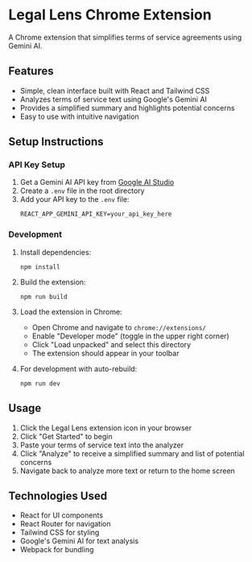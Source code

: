 # Legal Lens Chrome Extension

A Chrome extension that simplifies terms of service agreements using Gemini AI.

## Features

- Simple, clean interface built with React and Tailwind CSS
- Analyzes terms of service text using Google's Gemini AI
- Provides a simplified summary and highlights potential concerns
- Easy to use with intuitive navigation

## Setup Instructions

### API Key Setup

1. Get a Gemini AI API key from [Google AI Studio](https://makersuite.google.com/app/apikey)
2. Create a `.env` file in the root directory
3. Add your API key to the `.env` file:
   ```
   REACT_APP_GEMINI_API_KEY=your_api_key_here
   ```

### Development

1. Install dependencies:
   ```
   npm install
   ```

2. Build the extension:
   ```
   npm run build
   ```

3. Load the extension in Chrome:
   - Open Chrome and navigate to `chrome://extensions/`
   - Enable "Developer mode" (toggle in the upper right corner)
   - Click "Load unpacked" and select this directory
   - The extension should appear in your toolbar

4. For development with auto-rebuild:
   ```
   npm run dev
   ```

## Usage

1. Click the Legal Lens extension icon in your browser
2. Click "Get Started" to begin
3. Paste your terms of service text into the analyzer
4. Click "Analyze" to receive a simplified summary and list of potential concerns
5. Navigate back to analyze more text or return to the home screen

## Technologies Used

- React for UI components
- React Router for navigation
- Tailwind CSS for styling
- Google's Gemini AI for text analysis
- Webpack for bundling